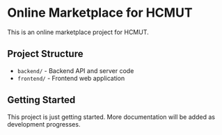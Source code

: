# Online Marketplace for HCMUT

This is an online marketplace project for HCMUT.

## Project Structure

- `backend/` - Backend API and server code
- `frontend/` - Frontend web application

## Getting Started

This project is just getting started. More documentation will be added as development progresses.